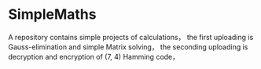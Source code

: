 # SimpleMaths
A repository contains simple projects of calculations，
the first uploading is Gauss-elimination and simple Matrix solving，
the seconding uploading is decryption and encryption of (7, 4) Hamming code，

